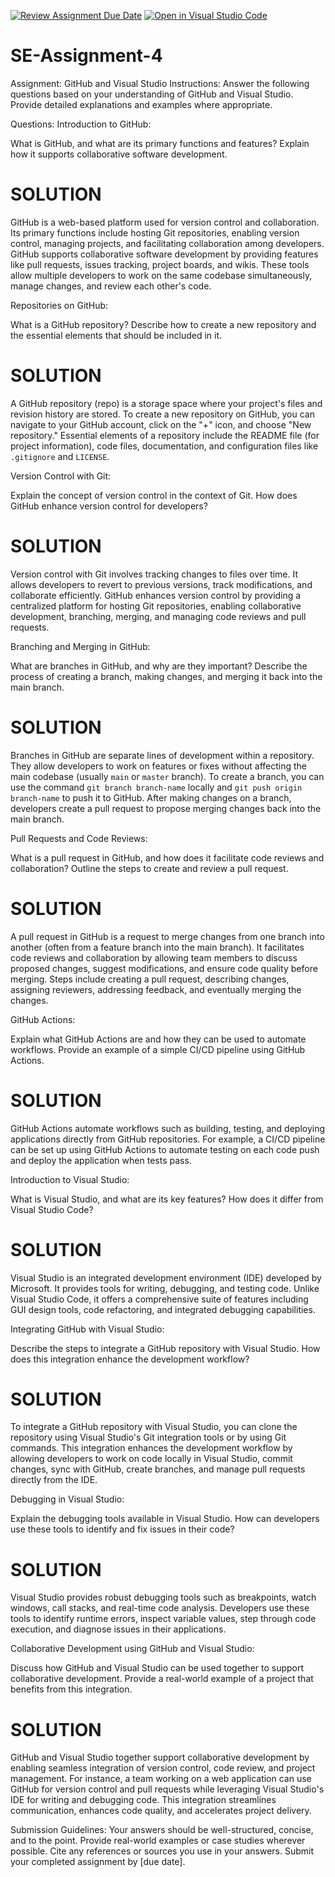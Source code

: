 [![Review Assignment Due Date](https://classroom.github.com/assets/deadline-readme-button-22041afd0340ce965d47ae6ef1cefeee28c7c493a6346c4f15d667ab976d596c.svg)](https://classroom.github.com/a/GvXCZgfk)
[![Open in Visual Studio Code](https://classroom.github.com/assets/open-in-vscode-2e0aaae1b6195c2367325f4f02e2d04e9abb55f0b24a779b69b11b9e10269abc.svg)](https://classroom.github.com/online_ide?assignment_repo_id=15350396&assignment_repo_type=AssignmentRepo)
# SE-Assignment-4
Assignment: GitHub and Visual Studio
Instructions:
Answer the following questions based on your understanding of GitHub and Visual Studio. Provide detailed explanations and examples where appropriate.

Questions:
Introduction to GitHub:

What is GitHub, and what are its primary functions and features? Explain how it supports collaborative software development.
#  SOLUTION
GitHub is a web-based platform used for version control and collaboration. Its primary functions include hosting Git repositories, enabling version control, managing projects, and facilitating collaboration among developers. GitHub supports collaborative software development by providing features like pull requests, issues tracking, project boards, and wikis. These tools allow multiple developers to work on the same codebase simultaneously, manage changes, and review each other's code. 

Repositories on GitHub:

What is a GitHub repository? Describe how to create a new repository and the essential elements that should be included in it.
# SOLUTION
A GitHub repository (repo) is a storage space where your project's files and revision history are stored. To create a new repository on GitHub, you can navigate to your GitHub account, click on the "+" icon, and choose "New repository." Essential elements of a repository include the README file (for project information), code files, documentation, and configuration files like `.gitignore` and `LICENSE`.

Version Control with Git:

Explain the concept of version control in the context of Git. How does GitHub enhance version control for developers?
# SOLUTION
Version control with Git involves tracking changes to files over time. It allows developers to revert to previous versions, track modifications, and collaborate efficiently. GitHub enhances version control by providing a centralized platform for hosting Git repositories, enabling collaborative development, branching, merging, and managing code reviews and pull requests.

Branching and Merging in GitHub:

What are branches in GitHub, and why are they important? Describe the process of creating a branch, making changes, and merging it back into the main branch.
# SOLUTION
Branches in GitHub are separate lines of development within a repository. They allow developers to work on features or fixes without affecting the main codebase (usually `main` or `master` branch). To create a branch, you can use the command `git branch branch-name` locally and `git push origin branch-name` to push it to GitHub. After making changes on a branch, developers create a pull request to propose merging changes back into the main branch.

Pull Requests and Code Reviews:

What is a pull request in GitHub, and how does it facilitate code reviews and collaboration? Outline the steps to create and review a pull request.
# SOLUTION
A pull request in GitHub is a request to merge changes from one branch into another (often from a feature branch into the main branch). It facilitates code reviews and collaboration by allowing team members to discuss proposed changes, suggest modifications, and ensure code quality before merging. Steps include creating a pull request, describing changes, assigning reviewers, addressing feedback, and eventually merging the changes.

GitHub Actions:

Explain what GitHub Actions are and how they can be used to automate workflows. Provide an example of a simple CI/CD pipeline using GitHub Actions.
# SOLUTION
GitHub Actions automate workflows such as building, testing, and deploying applications directly from GitHub repositories. For example, a CI/CD pipeline can be set up using GitHub Actions to automate testing on each code push and deploy the application when tests pass.

Introduction to Visual Studio:

What is Visual Studio, and what are its key features? How does it differ from Visual Studio Code?
# SOLUTION
Visual Studio is an integrated development environment (IDE) developed by Microsoft. It provides tools for writing, debugging, and testing code. Unlike Visual Studio Code, it offers a comprehensive suite of features including GUI design tools, code refactoring, and integrated debugging capabilities.

Integrating GitHub with Visual Studio:

Describe the steps to integrate a GitHub repository with Visual Studio. How does this integration enhance the development workflow?
# SOLUTION
To integrate a GitHub repository with Visual Studio, you can clone the repository using Visual Studio's Git integration tools or by using Git commands. This integration enhances the development workflow by allowing developers to work on code locally in Visual Studio, commit changes, sync with GitHub, create branches, and manage pull requests directly from the IDE.

Debugging in Visual Studio:

Explain the debugging tools available in Visual Studio. How can developers use these tools to identify and fix issues in their code?
# SOLUTION
Visual Studio provides robust debugging tools such as breakpoints, watch windows, call stacks, and real-time code analysis. Developers use these tools to identify runtime errors, inspect variable values, step through code execution, and diagnose issues in their applications.

Collaborative Development using GitHub and Visual Studio:

Discuss how GitHub and Visual Studio can be used together to support collaborative development. Provide a real-world example of a project that benefits from this integration.
# SOLUTION 
GitHub and Visual Studio together support collaborative development by enabling seamless integration of version control, code review, and project management. For instance, a team working on a web application can use GitHub for version control and pull requests while leveraging Visual Studio's IDE for writing and debugging code. This integration streamlines communication, enhances code quality, and accelerates project delivery.

Submission Guidelines:
Your answers should be well-structured, concise, and to the point.
Provide real-world examples or case studies wherever possible.
Cite any references or sources you use in your answers.
Submit your completed assignment by [due date].
